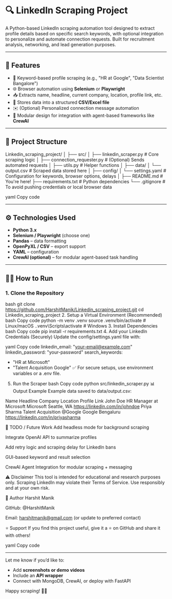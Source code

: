 # 🔍 LinkedIn Scraping Project

A Python-based LinkedIn scraping automation tool designed to extract profile details based on specific search keywords, with optional integration to personalize and automate connection requests. Built for recruitment analysis, networking, and lead generation purposes.

---

## 🚀 Features

- 🔑 Keyword-based profile scraping (e.g., "HR at Google", "Data Scientist Bangalore")
- 🌐 Browser automation using **Selenium** or **Playwright**
- 📥 Extracts name, headline, current company, location, profile link, etc.
- 📄 Stores data into a structured **CSV/Excel file**
- ✉️ (Optional) Personalized connection message automation
- 🧠 Modular design for integration with agent-based frameworks like **CrewAI**

---

## 📁 Project Structure

Linkedin_scraping_project/
│
├── src/
│ ├── linkedin_scraper.py # Core scraping logic
│ ├── connection_requester.py # (Optional) Sends automated requests
│ ├── utils.py # Helper functions
│
├── data/
│ └── output.csv # Scraped data stored here
│
├── config/
│ └── settings.yaml # Configuration for keywords, browser options, delays
│
├── README.md # You're here!
├── requirements.txt # Python dependencies
└── .gitignore # To avoid pushing credentials or local browser data

yaml
Copy code

---

## ⚙️ Technologies Used

- **Python 3.x**
- **Selenium / Playwright** (choose one)
- **Pandas** – data formatting
- **OpenPyXL / CSV** – export support
- **YAML** – configuration
- **CrewAI (optional)** – for modular agent-based task handling

---

## 🧑‍💻 How to Run

### 1. Clone the Repository

bash
git clone https://github.com/HarshitManik/Linkedin_scraping_project.git
cd Linkedin_scraping_project
2. Setup a Virtual Environment (Recommended)
bash
Copy code
python -m venv .venv
source .venv/bin/activate   # Linux/macOS
.\.venv\Scripts\activate    # Windows
3. Install Dependencies
bash
Copy code
pip install -r requirements.txt
4. Add your LinkedIn Credentials (Securely)
Update the config/settings.yaml file with:

yaml
Copy code
linkedin_email: "your-email@example.com"
linkedin_password: "your-password"
search_keywords:
  - "HR at Microsoft"
  - "Talent Acquisition Google"
✅ For secure setups, use environment variables or a .env file.

5. Run the Scraper
bash
Copy code
python src/linkedin_scraper.py
📊 Output Example
Example data saved to data/output.csv:

Name	Headline	Company	Location	Profile Link
John Doe	HR Manager at Microsoft	Microsoft	Seattle, WA	https://linkedin.com/in/johndoe
Priya Sharma	Talent Acquisition @Google	Google	Bengaluru	https://linkedin.com/in/priyasharma

📌 TODO / Future Work
 Add headless mode for background scraping

 Integrate OpenAI API to summarize profiles

 Add retry logic and scraping delay for LinkedIn bans

 GUI-based keyword and result selection

 CrewAI Agent Integration for modular scraping + messaging

⚠️ Disclaimer
This tool is intended for educational and research purposes only. Scraping LinkedIn may violate their Terms of Service. Use responsibly and at your own risk.

🧠 Author
Harshit Manik

GitHub: @HarshitManik

Email: harshitmanik@gmail.com (or update to preferred contact)

⭐️ Support
If you find this project useful, give it a ⭐️ on GitHub and share it with others!

yaml
Copy code

---

Let me know if you’d like to:

- Add **screenshots or demo videos**
- Include an **API wrapper**
- Connect with MongoDB, CrewAI, or deploy with FastAPI

Happy scraping! 🕵️‍♂️
